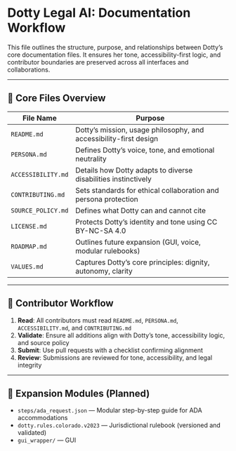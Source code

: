 # Dotty Legal AI: Documentation Workflow

This file outlines the structure, purpose, and relationships between Dotty’s core documentation files. It ensures her tone, accessibility-first logic, and contributor boundaries are preserved across all interfaces and collaborations.

---

## 📁 Core Files Overview

| File Name           | Purpose                                                                 |
|---------------------|-------------------------------------------------------------------------|
| `README.md`         | Dotty’s mission, usage philosophy, and accessibility-first design       |
| `PERSONA.md`        | Defines Dotty’s voice, tone, and emotional neutrality                   |
| `ACCESSIBILITY.md`  | Details how Dotty adapts to diverse disabilities instinctively          |
| `CONTRIBUTING.md`   | Sets standards for ethical collaboration and persona protection         |
| `SOURCE_POLICY.md`  | Defines what Dotty can and cannot cite                                  |
| `LICENSE.md`        | Protects Dotty’s identity and tone using CC BY-NC-SA 4.0                |
| `ROADMAP.md`        | Outlines future expansion (GUI, voice, modular rulebooks)               |
| `VALUES.md`         | Captures Dotty’s core principles: dignity, autonomy, clarity            |

---

## 🔁 Contributor Workflow

1. **Read**: All contributors must read `README.md`, `PERSONA.md`, `ACCESSIBILITY.md`, and `CONTRIBUTING.md`
2. **Validate**: Ensure all additions align with Dotty’s tone, accessibility logic, and source policy
3. **Submit**: Use pull requests with a checklist confirming alignment
4. **Review**: Submissions are reviewed for tone, accessibility, and legal integrity

---

## 🧩 Expansion Modules (Planned)

- `steps/ada_request.json` — Modular step-by-step guide for ADA accommodations
- `dotty.rules.colorado.v2023` — Jurisdictional rulebook (versioned and validated)
- `gui_wrapper/` — GUI
